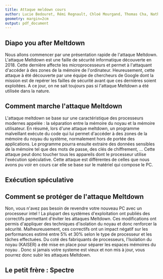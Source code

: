 ```yaml
---
title: Attaque meldown cours
author: Lucie Bedouret, Rémi Regnault, Chloé Mourgand, Thomas Cha, Nathan Verdier
geometry: margin=2cm
output: pdf_document
---
```


## Diapo you after Meltdown

Nous allons commencer par une présentation rapide de l'attaque Meltdown.
L'attaque Meltdown est une faille de sécurité informatique découverte en 2018. Cette dernière affecte les microprocesseurs et permet à l'attaquant d'accéder à des zones de la mémoire de l'ordinateur.
Heureusement, cette attaque à été découverte par une équipe de chercheurs de Google dont la mission est de repérer les failles de sécurité avant que ces dernières soient exploitées. A ce jour, on ne sait toujours pas si l'attaque Meltdown a été utilisée dans la nature.

## Comment marche l'attaque Meltdown

L'attaque meltdown se base sur une caractéristique des processeurs modernes appelée : la séparation entre la mémoire du noyau et la mémoire utilisateur.
En résumé, lors d'une attaque meltdown, un programme malveillant exécute du code qui lui permet d'accéder à des zones de la mémoire du noyau du système, normalement hors de portée des applications. Le programme pourra ensuite extraire des données sensibles de la mémoire tel que des mots de passe, des clés de chiffrement, ...
Cette attaque peut donc toucher tous les appareils dont le processeur utilise l'exécution spéculative. 
Cette attaque est différentes de celles que nous avons pu voir en cours car elle se base sur le matériel qui compose le PC.

## Exécution spéculative

## Comment se protéger de l'attaque Meltdown

Non, vous n'avez pas besoin de revendre votre nouveau PC avec un processeur intel ! 
La plupart des systèmes d'exploitation ont publiés des correctifs permettant d'éviter les attaques Meltdown. Ces modifications ont permis d'appliquer des techniques d'isolation du noyau et donc renforcer la sécurité. Malheureusement, ces correctifs ont un impact négatif sur les performances estimé entre 5% et 30% selon le type de processeur et les tâches effectuées.
Du coté des fabriquants de processeurs, l'Isolation du noyau (KAISER) a été mise en place pour séparer les espaces mémoires du noyau .
Donc si jamais votre systeme est vieux et non mis à jour, vous pourrez donc subir les attaques Meltdown.

## Le petit frère : Spectre